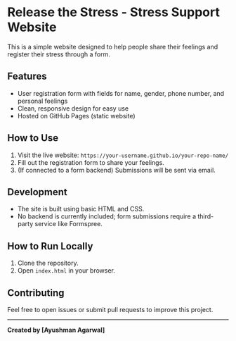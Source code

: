 # Release the Stress - Stress Support Website

This is a simple website designed to help people share their feelings and register their stress through a form.

## Features

- User registration form with fields for name, gender, phone number, and personal feelings
- Clean, responsive design for easy use
- Hosted on GitHub Pages (static website)

## How to Use

1. Visit the live website: `https://your-username.github.io/your-repo-name/`
2. Fill out the registration form to share your feelings.
3. (If connected to a form backend) Submissions will be sent via email.

## Development

- The site is built using basic HTML and CSS.
- No backend is currently included; form submissions require a third-party service like Formspree.

## How to Run Locally

1. Clone the repository.
2. Open `index.html` in your browser.

## Contributing

Feel free to open issues or submit pull requests to improve this project.

---

**Created by [Ayushman Agarwal]**


